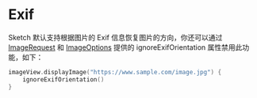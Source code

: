 # Exif

Sketch 默认支持根据图片的 Exif 信息恢复图片的方向，你还可以通过 [ImageRequest] 和 [ImageOptions] 提供的 ignoreExifOrientation
属性禁用此功能，如下：

```kotlin
imageView.displayImage("https://www.sample.com/image.jpg") {
    ignoreExifOrientation()
}
```

[ImageRequest]: ../../sketch/src/main/java/com/github/panpf/sketch/request/ImageRequest.kt

[ImageOptions]: ../../sketch/src/main/java/com/github/panpf/sketch/request/ImageOptions.kt
